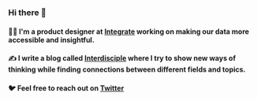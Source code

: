 ### Hi there 👋

#### 👨‍💻  I'm a product designer at [Integrate](https://www.integrate.com) working on making our data more accessible and insightful.

#### ✍️  I write a blog called [Interdisciple](https://interdisciple.com) where I try to show new ways of thinking while finding connections between different fields and topics.

#### 🐦  Feel free to reach out on [Twitter](https://twitter.com/zachtco)
